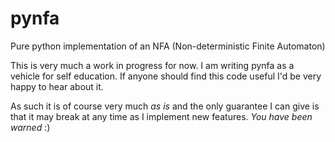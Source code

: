 # pynfa
Pure python implementation of an NFA (Non-deterministic Finite Automaton)

This is very much a work in progress for now.
I am writing pynfa as a vehicle for self education. If anyone should find this code useful I'd be very happy to hear about it.

As such it is of course very much _as is_ and the only guarantee I can give is that it may break at any time as I implement new features. *You have been warned* :)
